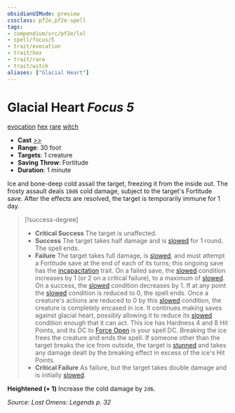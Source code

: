 ```yaml
---
obsidianUIMode: preview
cssclass: pf2e,pf2e-spell
tags:
- compendium/src/pf2e/lol
- spell/focus/5
- trait/evocation
- trait/hex
- trait/rare
- trait/witch
aliases: ["Glacial Heart"]
---
```

# Glacial Heart *Focus 5*   
[evocation](evocation.md "Evocation School Trait")  [hex](hex-apg.md "Hex Combat Trait")  [rare](rare.md "Rare Rarity Trait")  [witch](Reference/Rules/Traits/witch-apg.md "Witch Class Trait")  

- **Cast** [>>](chapter-9-playing-the-game.md#Actions "Two-Action") 
- **Range**: 30 foot
- **Targets**: 1 creature
- **Saving Throw**: Fortitude
- **Duration**: 1 minute

Ice and bone-deep cold assail the target, freezing it from the inside out. The frosty assault deals `10d6` cold damage, subject to the target's Fortitude save. After the effects are resolved, the target is temporarily immune for 1 day.

> [!success-degree] 
> - **Critical Success** The target is unaffected.
> - **Success** The target takes half damage and is [slowed](conditions.md#Slowed) for 1 round. The spell ends.
> - **Failure** The target takes full damage, is [slowed](conditions.md#Slowed), and must attempt a Fortitude save at the end of each of its turns; this ongoing save has the [incapacitation](incapacitation.md "Incapacitation Effect Trait") trait. On a failed save, the [slowed](conditions.md#Slowed) condition increases by 1 (or 2 on a critical failure), to a maximum of [slowed](conditions.md#Slowed). On a success, the [slowed](conditions.md#Slowed) condition decreases by 1. If at any point the [slowed](conditions.md#Slowed) condition is reduced to 0, the spell ends. Once a creature's actions are reduced to 0 by this [slowed](conditions.md#Slowed) condition, the creature is completely encased in ice. It continues making saves against glacial heart, possibly allowing it to reduce its [slowed](conditions.md#Slowed) condition enough that it can act. This ice has Hardness 4 and 8 Hit Points, and its DC to [Force Open](force-open.md) is your spell DC. Breaking the ice frees the creature and ends the spell. If someone other than the target breaks the ice from outside, the target is [stunned](conditions.md#Stunned) and takes any damage dealt by the breaking effect in excess of the ice's Hit Points.
> - **Critical Failure** As failure, but the target takes double damage and is initially [slowed](conditions.md#Slowed).

**Heightened (+ 1)** Increase the cold damage by `2d6`.

*Source: Lost Omens: Legends p. 32*